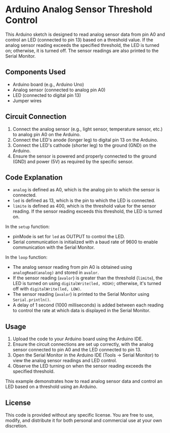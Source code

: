 # Arduino Analog Sensor Threshold Control

This Arduino sketch is designed to read analog sensor data from pin A0 and control an LED (connected to pin 13) based on a threshold value. If the analog sensor reading exceeds the specified threshold, the LED is turned on; otherwise, it is turned off. The sensor readings are also printed to the Serial Monitor.

## Components Used

- Arduino board (e.g., Arduino Uno)
- Analog sensor (connected to analog pin A0)
- LED (connected to digital pin 13)
- Jumper wires

## Circuit Connection

1. Connect the analog sensor (e.g., light sensor, temperature sensor, etc.) to analog pin A0 on the Arduino.
2. Connect the LED's anode (longer leg) to digital pin 13 on the Arduino.
3. Connect the LED's cathode (shorter leg) to the ground (GND) on the Arduino.
4. Ensure the sensor is powered and properly connected to the ground (GND) and power (5V) as required by the specific sensor.

## Code Explanation

- `analog` is defined as A0, which is the analog pin to which the sensor is connected.
- `led` is defined as 13, which is the pin to which the LED is connected.
- `limite` is defined as 400, which is the threshold value for the sensor reading. If the sensor reading exceeds this threshold, the LED is turned on.

In the `setup` function:
- pinMode is set for `led` as OUTPUT to control the LED.
- Serial communication is initialized with a baud rate of 9600 to enable communication with the Serial Monitor.

In the `loop` function:
- The analog sensor reading from pin A0 is obtained using `analogRead(analog)` and stored in `avalor`.
- If the sensor reading (`avalor`) is greater than the threshold (`limite`), the LED is turned on using `digitalWrite(led, HIGH)`; otherwise, it's turned off with `digitalWrite(led, LOW)`.
- The sensor reading (`avalor`) is printed to the Serial Monitor using `Serial.println()`.
- A delay of 1 second (1000 milliseconds) is added between each reading to control the rate at which data is displayed in the Serial Monitor.

## Usage

1. Upload the code to your Arduino board using the Arduino IDE.
2. Ensure the circuit connections are set up correctly, with the analog sensor connected to pin A0 and the LED connected to pin 13.
3. Open the Serial Monitor in the Arduino IDE (Tools -> Serial Monitor) to view the analog sensor readings and LED control.
4. Observe the LED turning on when the sensor reading exceeds the specified threshold.

This example demonstrates how to read analog sensor data and control an LED based on a threshold using an Arduino.

## License

This code is provided without any specific license. You are free to use, modify, and distribute it for both personal and commercial use at your own discretion.
